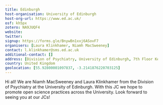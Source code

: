 ```yaml
---
title: Edinburgh
host-organisation: University of Edinburgh
host-org-url: https://www.ed.ac.uk/
osf: kh5px
zotero: NA9JUQF4
website: 
twitter: 
signup: https://forms.gle/BnywBn1xxj6ASovF7
organisers: [Laura Klinkhamer, Niamh MacSweeney]
contact: l.klinkhamer@sms.ed.ac.uk
additional-contact: []
address: [Division of Psychiatry, University of Edinburgh, 7th Floor Kennedy Tower, Royal Edinburgh Hospital, Morningside Park, Edinburgh EH10 5HF]
country: United Kingdom
geolocation: [55.92800001097837, -3.2141876220703125]
---
```


Hi all! We are Niamh MacSweeney and Laura Klinkhamer from the Division of Psychiatry at the University of Edinburgh. With this JC we hope to promote open science practices across the University. Look forward to seeing you at our JCs!
